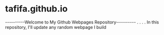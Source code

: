 # tafifa.github.io

----------Welcome to My Github Webpages Repository----------
.
.
.
.
In this repository, I'll update any random webpage I build
